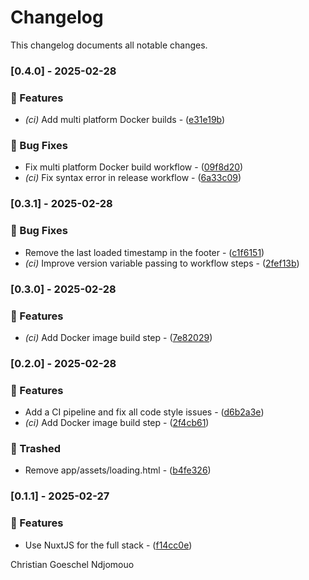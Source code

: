 # Changelog

This changelog documents all notable changes.

### [0.4.0] - 2025-02-28

### 🚀 Features

- *(ci)* Add multi platform Docker builds - ([e31e19b](https://gitea.christiangoeschel.com/christiangoeschel/portfolio/commit/e31e19ba616d4a358dc9ba7e69abe13297e48697))

### 🐛 Bug Fixes

- Fix multi platform Docker build workflow - ([09f8d20](https://gitea.christiangoeschel.com/christiangoeschel/portfolio/commit/09f8d20eb2ee1f80def3503a9a94d0f1825b6390))
- *(ci)* Fix syntax error in release workflow - ([6a33c09](https://gitea.christiangoeschel.com/christiangoeschel/portfolio/commit/6a33c09ff5e22fe419cfef5c1d8027304570c110))

### [0.3.1] - 2025-02-28

### 🐛 Bug Fixes

- Remove the last loaded timestamp in the footer - ([c1f6151](https://gitea.christiangoeschel.com/christiangoeschel/portfolio/commit/c1f6151d20da716c6b78d98df392950ae2af9301))
- *(ci)* Improve version variable passing to workflow steps - ([2fef13b](https://gitea.christiangoeschel.com/christiangoeschel/portfolio/commit/2fef13bba6c986512325c607b9d5031183c84b63))

### [0.3.0] - 2025-02-28

### 🚀 Features

- *(ci)* Add Docker image build step - ([7e82029](https://gitea.christiangoeschel.com/christiangoeschel/portfolio/commit/7e8202956535cf37f4cd310ff923b45739ad6c93))

### [0.2.0] - 2025-02-28

### 🚀 Features

- Add a CI pipeline and fix all code style issues - ([d6b2a3e](https://gitea.christiangoeschel.com/christiangoeschel/portfolio/commit/d6b2a3e6d9ece751f3beee66ebd368301408ce56))
- *(ci)* Add Docker image build step - ([2f4cb61](https://gitea.christiangoeschel.com/christiangoeschel/portfolio/commit/2f4cb610c8e4622723e1c0e77311e969494cbefb))

### 🚮 Trashed

- Remove app/assets/loading.html - ([b4fe326](https://gitea.christiangoeschel.com/christiangoeschel/portfolio/commit/b4fe326dd1874fd1232fc4be2ab4902d27c12ed0))

### [0.1.1] - 2025-02-27

### 🚀 Features

- Use NuxtJS for the full stack - ([f14cc0e](https://gitea.christiangoeschel.com/christiangoeschel/portfolio/commit/f14cc0ef715cf664d50ff62fe73220d819955724))



Christian Goeschel Ndjomouo

